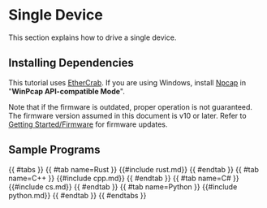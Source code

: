 # Single Device

This section explains how to drive a single device.

## Installing Dependencies

This tutorial uses [EtherCrab](https://github.com/ethercrab-rs/ethercrab).
If you are using Windows, install [Npcap](https://npcap.com/) in "**WinPcap API-compatible Mode**".

Note that if the firmware is outdated, proper operation is not guaranteed.
The firmware version assumed in this document is v10 or later.
Refer to [Getting Started/Firmware](../getting_started/firmware.md) for firmware updates.

## Sample Programs

{{ #tabs }}
{{ #tab name=Rust }}
{{#include rust.md}}
{{ #endtab }}
{{ #tab name=C++ }}
{{#include cpp.md}}
{{ #endtab }}
{{ #tab name=C# }}
{{#include cs.md}}
{{ #endtab }}
{{ #tab name=Python }}
{{#include python.md}}
{{ #endtab }}
{{ #endtabs }}

